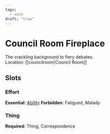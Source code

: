 ```yaml
---
tags:
  - verb
draft: "true"
---
```

# Council Room Fireplace
The crackling background to fiery debates.<br>Location: [[councilroom|Council Room]]
## Slots
### Effort
**Essential**: [Ability](https://uadaf.theevilroot.xyz/rowenarium/element/ability)
**Forbidden**: Fatigued, Malady
### Thing
**Required**: Thing, Correspondence